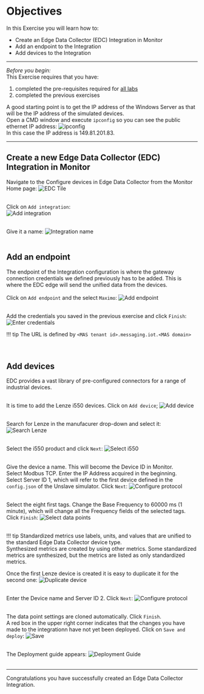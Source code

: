# Objectives
In this Exercise you will learn how to:

* Create an Edge Data Collector (EDC) Integration in Monitor
* Add an endpoint to the Integration
* Add devices to the Integration

---
*Before you begin:*  
This Exercise requires that you have:

1. completed the pre-requisites required for [all labs](../prereqs)
2. completed the previous exercises
 
A good starting point is to get the IP address of the Windows Server as that will be the IP address of the simulated devices.</br>
Open a CMD window and execute `ipconfig` so you can see the public ethernet IP address:
![ipconfig](/img/edc_8.11/edc_integration_00.png)</br>
In this case the IP address is 149.81.201.83.


---
##  Create a new Edge Data Collector (EDC) Integration in Monitor

Navigate to the Configure devices in Edge Data Collector from the Monitor Home page:
![EDC Tile](/img/edc_8.11/edc_integration_01.png)</br></br>

Click on `Add integration`:  
![Add integration](/img/edc_8.11/edc_integration_02.png)</br></br>

Give it a name:
![Integration name](/img/edc_8.11/edc_integration_03.png)</br></br>


##  Add an endpoint
The endpoint of the Integration configuration is where the gateway connection credentials we defined previously has to be added. This is where the EDC edge will send the unified data from the devices.</br></br>
Click on `Add endpoint` and the select `Maximo`:
![Add endpoint](/img/edc_8.11/edc_integration_04.png)</br></br>

Add the credentials you saved in the previous exercise and click `Finish`:
![Enter credentials](/img/edc_8.11/edc_integration_05.png)</br>


!!! tip 
    The URL is defined by `<MAS tenant id>.messaging.iot.<MAS domain>`</br>
</br></br>

## Add devices

EDC provides a vast library of pre-configured connectors for a range of industrial devices.</br></br>

It is time to add the Lenze i550 devices. Click on `Add device`;
![Add device](/img/edc_8.11/edc_integration_06.png)</br></br>

Search for Lenze in the manufacurer drop-down and select it:
![Search Lenze](/img/edc_8.11/edc_integration_07.png)</br></br>

Select the i550 product and click `Next`:
![Select i550](/img/edc_8.11/edc_integration_08.png)</br></br>

Give the device a name. This will become the Device ID in Monitor.</br>
Select Modbus TCP. Enter the IP Address acquired in the beginning.</br>
Select Server ID 1, which will refer to the first device defined in the `config.json` of the Unslave simulator. Click `Next`:
![Configure protocol](/img/edc_8.11/edc_integration_09.png)</br></br>

Select the eight first tags. Change the Base Frequency to 60000 ms (1 minute), which will change all the Frequency fields of the selected tags. Click `Finish`:
![Select data points](/img/edc_8.11/edc_integration_10.png)</br></br>

!!! tip 
    Standardized metrics use labels, units, and values that are unified to the standard Edge Data Collector device type.</br>
    Synthesized metrics are created by using other metrics. Some standardized metrics are synthesized, but the metrics are listed as only standardized metrics.

Once the first Lenze device is created it is easy to duplicate it for the second one:
![Duplicate device](/img/edc_8.11/edc_integration_11.png)</br></br>

Enter the Device name and Server ID 2. Click `Next`:
![Configure protocol](/img/edc_8.11/edc_integration_12.png)</br></br>

The data point settings are cloned automatically. Click `Finish`.</br>
A red box in the upper right corner indicates that the changes you have made to the integrationn have not yet been deployed. Click on `Save and deploy`:
![Save](/img/edc_8.11/edc_integration_13.png)</br></br>

The Deployment guide appears:
![Deployment Guide](/img/edc_8.11/edc_integration_14.png)</br></br>


---
Congratulations you have successfully created an Edge Data Collector Integration.</br>
